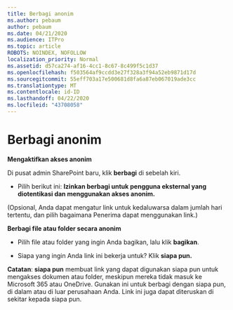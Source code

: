 ```yaml
---
title: Berbagi anonim
ms.author: pebaum
author: pebaum
ms.date: 04/21/2020
ms.audience: ITPro
ms.topic: article
ROBOTS: NOINDEX, NOFOLLOW
localization_priority: Normal
ms.assetid: d57ca274-af16-4cc1-8c67-8c499f5c1d37
ms.openlocfilehash: f503564af9ccdd3e27f328a3f94a52eb9871d17d
ms.sourcegitcommit: 55eff703a17e500681d8fa6a87eb067019ade3cc
ms.translationtype: MT
ms.contentlocale: id-ID
ms.lasthandoff: 04/22/2020
ms.locfileid: "43708058"
---
```

# <a name="anonymous-sharing"></a>Berbagi anonim

 **Mengaktifkan akses anonim**
  
Di pusat admin SharePoint baru, klik **berbagi** di sebelah kiri. 
  
- Pilih berikut ini: **Izinkan berbagi untuk pengguna eksternal yang diotentikasi dan menggunakan akses anonim.**
  
(Opsional, Anda dapat mengatur link untuk kedaluwarsa dalam jumlah hari tertentu, dan pilih bagaimana Penerima dapat menggunakan link.)
    
 **Berbagi file atau folder secara anonim**
  
- Pilih file atau folder yang ingin Anda bagikan, lalu klik **bagikan**. 
    
- Siapa yang ingin Anda link ini bekerja untuk? Klik **siapa pun.**
  
 **Catatan**: **siapa pun** membuat link yang dapat digunakan siapa pun untuk mengakses dokumen atau folder, meskipun mereka tidak masuk ke Microsoft 365 atau OneDrive. Gunakan ini untuk berbagi dengan siapa pun, di dalam atau di luar perusahaan Anda. Link ini juga dapat diteruskan di sekitar kepada siapa pun. 
    

